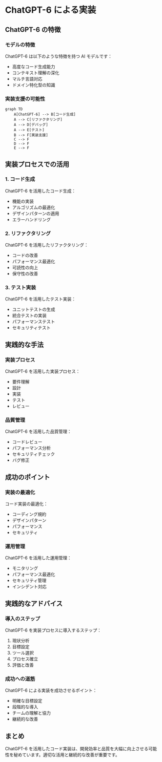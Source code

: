 # ChatGPT-6 による実装

## ChatGPT-6 の特徴

### モデルの特徴

ChatGPT-6 は以下のような特徴を持つ AI モデルです：

- 高度なコード生成能力
- コンテキスト理解の深化
- マルチ言語対応
- ドメイン特化型の知識

### 実装支援の可能性

```mermaid
graph TD
    A[ChatGPT-6] --> B[コード生成]
    A --> C[リファクタリング]
    A --> D[デバッグ]
    A --> E[テスト]
    B --> F[実装支援]
    C --> F
    D --> F
    E --> F
```

## 実装プロセスでの活用

### 1. コード生成

ChatGPT-6 を活用したコード生成：

- 機能の実装
- アルゴリズムの最適化
- デザインパターンの適用
- エラーハンドリング

### 2. リファクタリング

ChatGPT-6 を活用したリファクタリング：

- コードの改善
- パフォーマンス最適化
- 可読性の向上
- 保守性の改善

### 3. テスト実装

ChatGPT-6 を活用したテスト実装：

- ユニットテストの生成
- 統合テストの実装
- パフォーマンステスト
- セキュリティテスト

## 実践的な手法

### 実装プロセス

ChatGPT-6 を活用した実装プロセス：

- 要件理解
- 設計
- 実装
- テスト
- レビュー

### 品質管理

ChatGPT-6 を活用した品質管理：

- コードレビュー
- パフォーマンス分析
- セキュリティチェック
- バグ修正

## 成功のポイント

### 実装の最適化

コード実装の最適化：

- コーディング規約
- デザインパターン
- パフォーマンス
- セキュリティ

### 運用管理

ChatGPT-6 を活用した運用管理：

- モニタリング
- パフォーマンス最適化
- セキュリティ管理
- インシデント対応

## 実践的なアドバイス

### 導入のステップ

ChatGPT-6 を実装プロセスに導入するステップ：

1. 現状分析
2. 目標設定
3. ツール選択
4. プロセス確立
5. 評価と改善

### 成功への道筋

ChatGPT-6 による実装を成功させるポイント：

- 明確な目標設定
- 段階的な導入
- チームの理解と協力
- 継続的な改善

## まとめ

ChatGPT-6 を活用したコード実装は、開発効率と品質を大幅に向上させる可能性を秘めています。適切な活用と継続的な改善が重要です。
